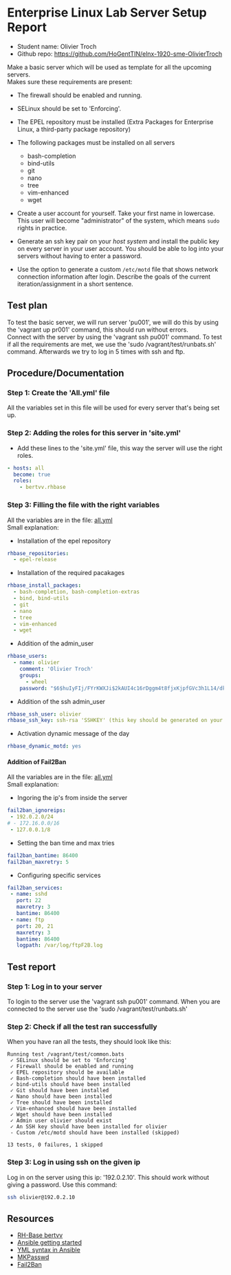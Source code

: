 # Enterprise Linux Lab Server Setup Report

- Student name: Olivier Troch
- Github repo: <https://github.com/HoGentTIN/elnx-1920-sme-OlivierTroch>

Make a basic server which will be used as template for all the upcoming servers.   
Makes sure these requirements are present:  
* The firewall should be enabled and running.
* SELinux should be set to 'Enforcing'.
* The EPEL repository must be installed (Extra Packages for Enterprise Linux, a third-party package repository)
* The following packages must be installed on all servers
    * bash-completion
    * bind-utils
    * git
    * nano
    * tree
    * vim-enhanced
    * wget

* Create a user account for yourself. Take your first name in lowercase. This user will become "administrator" of the system, which means `sudo` rights in practice.
* Generate an ssh key pair on your *host system* and install the public key on every server in your user account. You should be able to log into your servers without having to enter a password.
* Use the option to generate a custom `/etc/motd` file that shows network connection information after login.
Describe the goals of the current iteration/assignment in a short sentence.

## Test plan

To test the basic server, we will run server 'pu001', we will do this by using the 'vagrant up pr001' command, this should run without errors.   
Connect with the server by using the 'vagrant ssh pu001' command. To test if all the requirements are met, we use the 'sudo /vagrant/test/runbats.sh' command.
Afterwards we try to log in 5 times with ssh and ftp.  

## Procedure/Documentation

### Step 1: Create the 'All.yml' file  
All the variables set in this file will be used for every server that's being set up.

### Step 2: Adding the roles for this server in 'site.yml'
* Add these lines to the 'site.yml' file, this way the server will use the right roles.
```yml
- hosts: all
  become: true
  roles:
    - bertvv.rhbase
```

### Step 3: Filling the file with the right variables  
All the variables are in the file: [all.yml](..\ansible\group_vars\all.yml)  
Small explanation:  

* Installation of the epel repository  
``` yml
rhbase_repositories:
  - epel-release
```

* Installation of the required pacakages  
``` yml
rhbase_install_packages:
  - bash-completion, bash-completion-extras
  - bind, bind-utils
  - git
  - nano
  - tree
  - vim-enhanced
  - wget
```

* Addition of the admin_user  
``` yml
rhbase_users:
  - name: olivier
    comment: 'Olivier Troch'
    groups:
      - wheel
    password: "$6$huIyFIj/FYrKWXJi$2kAUI4c16rDggm4t8fjxKjpfGVc3h1L14/dkbuGzcHGloBJJ4qQ/MKWu.OMnpofQfddXEYU.FFVkhOXpWZFWA/"
```

* Addition of the ssh admin_user  
``` yml
rhbase_ssh_user: olivier
rhbase_ssh_key: ssh-rsa 'SSHKEY' (this key should be generated on your host system)
```

* Activation dynamic message of the day  
``` yml
rhbase_dynamic_motd: yes
```

#### Addition of Fail2Ban
All the variables are in the file: [all.yml](..\ansible\group_vars\all.yml)  
Small explanation:  

* Ingoring the ip's from inside the server
``` yml
fail2ban_ignoreips:
 - 192.0.2.0/24
# - 172.16.0.0/16
 - 127.0.0.1/8
```

* Setting the ban time and max tries
```yml
fail2ban_bantime: 86400
fail2ban_maxretry: 5
```

* Configuring specific services
```yml
fail2ban_services:
 - name: sshd
   port: 22
   maxretry: 3
   bantime: 86400
 - name: ftp
   port: 20, 21
   maxretry: 3
   bantime: 86400
   logpath: /var/log/ftpF2B.log
```

## Test report

### Step 1: Log in to your server
To login to the server use the 'vagrant ssh pu001' command. When you are connected to the server use the 'sudo /vagrant/test/runbats.sh'

### Step 2: Check if all the test ran successfully
When you have ran all the tests, they should look like this:
``` console
Running test /vagrant/test/common.bats
 ✓ SELinux should be set to 'Enforcing'
 ✓ Firewall should be enabled and running
 ✓ EPEL repository should be available
 ✓ Bash-completion should have been installed
 ✓ bind-utils should have been installed
 ✓ Git should have been installed
 ✓ Nano should have been installed
 ✓ Tree should have been installed
 ✓ Vim-enhanced should have been installed
 ✓ Wget should have been installed
 ✓ Admin user olivier should exist
 ✓ An SSH key should have been installed for olivier
 - Custom /etc/motd should have been installed (skipped)

13 tests, 0 failures, 1 skipped
```
### Step 3: Log in using ssh on the given ip
Log in on the server using this ip: '192.0.2.10'. This should work without giving a password. Use this command:
``` bash
ssh olivier@192.0.2.10
```

## Resources

* [RH-Base bertvv](https://galaxy.ansible.com/bertvv/rh-base)
* [Ansible getting started](https://docs.ansible.com/ansible/latest/user_guide/intro_getting_started.html)
* [YML syntax in Ansible](https://docs.ansible.com/ansible/latest/reference_appendices/YAMLSyntax.html)
* [MKPasswd](https://www.mkpasswd.net/index.php)
* [Fail2Ban](https://galaxy.ansible.com/nbigot/ansible-fail2ban)
